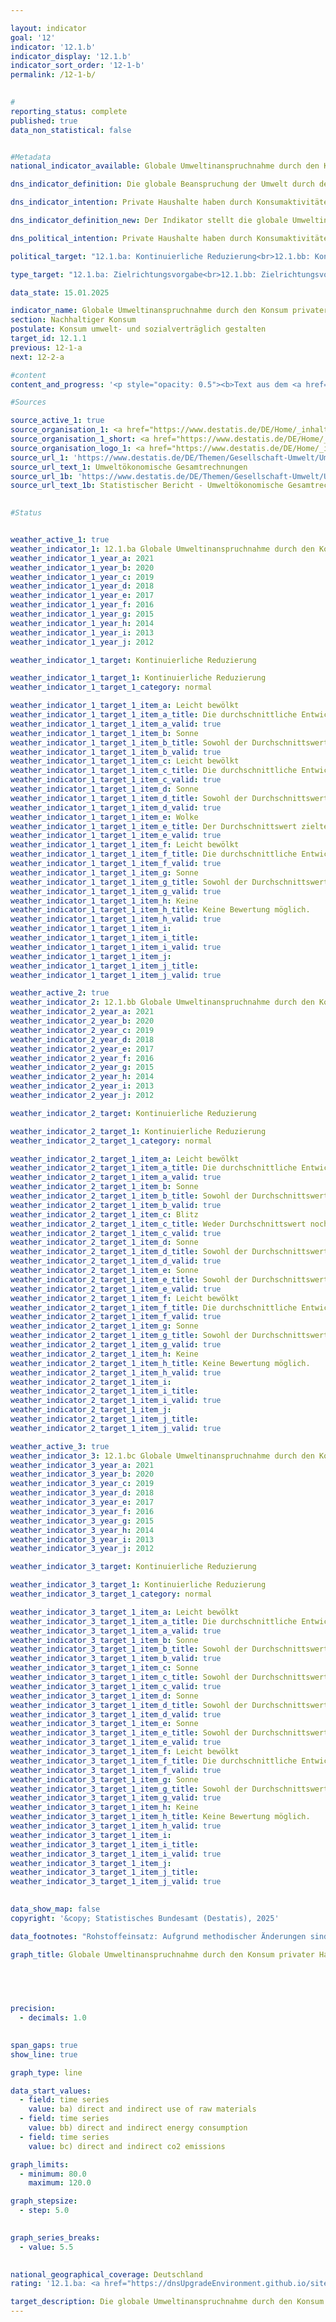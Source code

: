 ```yaml
---

layout: indicator        
goal: '12'        
indicator: '12.1.b'        
indicator_display: '12.1.b'        
indicator_sort_order: '12-1-b'        
permalink: /12-1-b/        
        

#
reporting_status: complete        
published: true        
data_non_statistical: false        


#Metadata        
national_indicator_available: Globale Umweltinanspruchnahme durch den Konsum privater Haushalte        

dns_indicator_definition: Die globale Beanspruchung der Umwelt durch den Konsum privater Haushalte wird hier durch drei Indikatoren dargestellt. Das sind im Einzelnen der in- und ausländische Rohstoffeinsatz, Energieverbrauch und der Ausstoß von Kohlendioxid (<abbr title="Kohlenstoffdioxid" tabindex="0">CO₂</abbr>) im Zusammenhang mit der Produktion und dem Verbrauch aller Güter für die Konsumaktivitäten inländischer privater Haushalte.        

dns_indicator_intention: Private Haushalte haben durch Konsumaktivitäten einen wesentlichen Anteil am Ressourcenverbrauch einer Volkswirtschaft. Dieser Verbrauch erstreckt sich jedoch nicht nur auf das Inland, sondern findet durch die Produktion importierter Güter auch indirekt im Ausland statt. Der Indikator gibt daher Aufschluss über die globale Umweltinanspruchnahme durch Konsumaktivitäten privater Haushalte. Mit einer Minderung beispielsweise des Energieverbrauchs werden Ressourcen im In- und Ausland eingespart und klimaschädliche Kohlendioxidemissionen vermieden. Ziel der Bundesregierung ist es, die Umweltinanspruchnahme in Zusammenhang mit den Konsumaktivitäten privater Haushalte in allen drei Bereichen kontinuierlich zu reduzieren.        

dns_indicator_definition_new: Der Indikator stellt die globale Umweltinanspruchnahme durch den Konsum privater Haushalte im Vergleich zum Basisjahr 2010&nbsp;dar. Das sind im Einzelnen der in- und ausländische Rohstoffeinsatz (12.1.ba), Energieverbrauch (12.1.bb) und der Ausstoß von Kohlendioxid (<abbr title="Kohlenstoffdioxid" tabindex="0">CO₂</abbr>) (12.1.bc) im Zusammenhang mit der Produktion und dem Verbrauch aller Güter für die Konsumaktivitäten inländischer privater Haushalte.        

dns_political_intention: Private Haushalte haben durch Konsumaktivitäten einen wesentlichen Anteil am Ressourcenverbrauch einer Volkswirtschaft. Dieser Verbrauch erstreckt sich jedoch nicht nur auf das Inland, sondern findet durch die Produktion importierter Güter auch indirekt im Ausland statt. Der Indikator gibt daher Aufschluss über die globale Umweltinanspruchnahme durch Konsumaktivitäten privater Haushalte. Mit einer Minderung beispielsweise des Energieverbrauchs werden Ressourcen im In- und Ausland eingespart und klimaschädliche Kohlendioxidemissionen vermieden.        

political_target: "12.1.ba: Kontinuierliche Reduzierung<br>12.1.bb: Kontinuierliche Reduzierung<br>12.1.bc: Kontinuierliche Reduzierung"        

type_target: "12.1.ba: Zielrichtungsvorgabe<br>12.1.bb: Zielrichtungsvorgabe<br>12.1.bc: Zielrichtungsvorgabe"        

data_state: 15.01.2025        

indicator_name: Globale Umweltinanspruchnahme durch den Konsum privater Haushalte        
section: Nachhaltiger Konsum        
postulate: Konsum umwelt- und sozialverträglich gestalten        
target_id: 12.1.1        
previous: 12-1-a        
next: 12-2-a        

#content         
content_and_progress: '<p style="opacity: 0.5"><b>Text aus dem <a href="https://dns-indikatoren.de/assets/Publikationen/Indikatorenberichte/2022.pdf">Indikatorenbericht 2022&nbsp;- Stand 31.10.2022</a></b><br><br>Das Konsumverhalten privater Haushalte hat verschiedene Auswirkungen auf die Umwelt, sowohl national als auch durch Spill-over-Effekte auf die Umwelt im Ausland. Der Indikator stellt für den inländischen Konsum drei der verantwortlichen Einflussfaktoren, nämlich den Rohstoffeinsatz, den Energieverbrauch und die <abbr title="Kohlenstoffdioxid" tabindex="0">CO₂</abbr>-Emissionen sowohl im In- als auch im Ausland dar. Die zugehörigen Daten werden in den Umweltökonomischen Gesamtrechnungen (<abbr title="Umweltökonomische Gesamtrechnungen" tabindex="0">UGR</abbr>) aus verschiedenen amtlichen und nichtamtlichen Quellen errechnet.<br><br>Ressourcen können direkt oder indirekt durch Haushalte konsumiert werden. Der Einsatz von Erdgas, etwa zum Heizen, oder von Kraftstoff im Straßenverkehr, aber auch der Verzehr von Nahrung zählen zum direkten Konsum. Zudem werden Ressourcen auch während des gesamten Herstellungsprozesses von Konsumgütern und ihres Transports im In- und Ausland in den Gütern gebunden oder verbraucht. Der Konsum erfolgt dann indirekt bei Erwerb und Nutzung dieser Güter durch inländische private Haushalte. Beide Arten des Konsums werden mit dem vorliegenden Indikator erfasst und für Rohstoffe, Energie und <abbr title="Kohlenstoffdioxid" tabindex="0">CO₂</abbr> dargestellt.<br><br>Rohstoffeinsatz, Energieverbrauch und <abbr title="Kohlenstoffdioxid" tabindex="0">CO₂</abbr>-Ausstoß sind eng miteinander verbunden. Der stoffliche Einsatz von Kohle, Öl oder Gas in Kraftwerken und Heizungen zur Produktion von Strom und Wärme ist gleichzeitig ein Verbrauch von Energie. Zudem zieht das Verbrennen von Energieträgern in der Regel auch den Ausstoß von <abbr title="Kohlenstoffdioxid" tabindex="0">CO₂</abbr> nach sich.<br><br>Der Einsatz von Rohstoffen umfasst jedoch nicht nur Energieträger. Dies wird auch in den Zeitreihen offenbar: Während die Daten für Energieverbrauch und Emissionen einen wellenförmigen, insgesamt rückläufigen Verlauf aufweisen, ist diese Entwicklung für den Rohstoffeinsatz weniger markant. In den Rohstoffeinsatz fließen nämlich neben abiotischen Rohstoffen, zu denen neben Energieträgern beispielsweise auch andere mineralische Rohstoffe wie Sand oder Salze gehören, auch erneuerbare Rohstoffe wie land- und forstwirtschaftliche Erzeugnisse ein. Während der Einsatz von abiotischen Rohstoffen bis 2014&nbsp;gesunken, seitdem jedoch kontinuierlich wieder gestiegen ist, gibt es im Bereich der landwirtschaftlichen Erzeugnisse eine gegenläufige Entwicklung. Dies führte für den Zeitraum 2010&nbsp;bis 2015&nbsp;insgesamt zu einem leichten Rückgang um 2&nbsp;%. Nach einem Anstieg im Jahr 2016&nbsp;hat sich der Rohstoffeinsatz 2017&nbsp;und 2018&nbsp;wieder auf das Niveau von 2010&nbsp;eingependelt.<br><br>Im Zeitraum 2010&nbsp;bis 2017&nbsp;verzeichnete der Energieverbrauch dagegen einen Rückgang um 6&nbsp;%.<br><br>Verluste, die bei der Erzeugung von Strom und Fernwärme für den Konsum privater Haushalte anfallen, sind dabei im indirekten Verbrauch berücksichtigt. Der Energieverbrauch lässt sich in die Bedarfsfelder Wohnen, Mobilität, Ernährung, sonstige Produkte und Dienstleistungen gliedern. Der Bereich Wohnen machte im Jahr 2017&nbsp;mit insgesamt rund 3&nbsp;343&nbsp;Petajoule (35&nbsp;% des Gesamtverbrauchs der privaten Haushalte) den größten Teil aus.<br><br>Die <abbr title="Kohlenstoffdioxid" tabindex="0">CO₂</abbr>-Emissionen zeigen eine ähnliche Entwicklung. Die überwiegenden Mengen an Emissionen entstehen bereits indirekt bei der Produktion der Konsumgüter im In- und Ausland und nicht erst beim Konsum der Güter selbst. Insgesamt betrugen die <abbr title="Kohlenstoffdioxid" tabindex="0">CO₂</abbr>-Emissionen durch den Konsum privater Haushalte im Jahr 2017&nbsp;678&nbsp;Millionen Tonnen. Dabei lag das Verhältnis zwischen direkten und indirekten Emissionen bei rund 1:2. Zwischen 2010&nbsp;und 2017&nbsp;sanken die direkten <abbr title="Kohlenstoffdioxid" tabindex="0">CO₂</abbr>-Emissionen um 6&nbsp;% und der Emissionsgehalt der Konsumgüter um 9&nbsp;%. Daraus ergibt sich insgesamt ein Rückgang der direkten und indirekten <abbr title="Kohlenstoffdioxid" tabindex="0">CO₂</abbr>-Emissionen privater Haushalte um 8&nbsp;%.<br><br>Dieser Indikator weist Querbezüge zum Indikator <a href="https://dnsUpgradeEnvironment.github.io/site/8-1">8.1</a>&nbsp;„Gesamtrohstoffproduktivität“ auf.</p>'                

#Sources        

source_active_1: true
source_organisation_1: <a href="https://www.destatis.de/DE/Home/_inhalt.html" target="_blank">Statistisches Bundesamt</a>
source_organisation_1_short: <a href="https://www.destatis.de/DE/Home/_inhalt.html" target="_blank">Statistisches Bundesamt</a>
source_organisation_logo_1: <a href="https://www.destatis.de/DE/Home/_inhalt.html" target="_blank"><img src="https://dnsTestEnvironment.github.io/dns-indicators/public/OrgImgDe/destatis.png" alt="Statistisches Bundesamt" title=" Klicken Sie hier um zur Homepage der Organisation Statistisches Bundesamt zu gelangen." style="height:60px; width:148px; border:transparent"/></a>
source_url_1: 'https://www.destatis.de/DE/Themen/Gesellschaft-Umwelt/Umwelt/UGR/_inhalt.html'
source_url_text_1: Umweltökonomische Gesamtrechnungen
source_url_1b: 'https://www.destatis.de/DE/Themen/Gesellschaft-Umwelt/Umwelt/UGR/energiefluesse-emissionen/_inhalt.html#_bluswuy27'
source_url_text_1b: Statistischer Bericht - Umweltökonomische Gesamtrechnungen (<abbr title="Umweltökonomische Gesamtrechnungen" tabindex="0">UGR</abbr>) - Energiegesamtrechnung
        

#Status        


weather_active_1: true
weather_indicator_1: 12.1.ba Globale Umweltinanspruchnahme durch den Konsum privater Haushalte - Rohstoffeinsatz
weather_indicator_1_year_a: 2021
weather_indicator_1_year_b: 2020
weather_indicator_1_year_c: 2019
weather_indicator_1_year_d: 2018
weather_indicator_1_year_e: 2017
weather_indicator_1_year_f: 2016
weather_indicator_1_year_g: 2015
weather_indicator_1_year_h: 2014
weather_indicator_1_year_i: 2013
weather_indicator_1_year_j: 2012

weather_indicator_1_target: Kontinuierliche Reduzierung

weather_indicator_1_target_1: Kontinuierliche Reduzierung
weather_indicator_1_target_1_category: normal

weather_indicator_1_target_1_item_a: Leicht bewölkt
weather_indicator_1_target_1_item_a_title: Die durchschnittliche Entwicklung zielte in 2021 in die richtige Richtung, im vorangegangenen Jahr ergab sich jedoch eine Entwicklung in die falsche Richtung oder gar keine Veränderung.
weather_indicator_1_target_1_item_a_valid: true
weather_indicator_1_target_1_item_b: Sonne
weather_indicator_1_target_1_item_b_title: Sowohl der Durchschnittswert als auch die vorangegangene jährliche Veränderung deuteten in 2020 in die richtige Richtung.
weather_indicator_1_target_1_item_b_valid: true
weather_indicator_1_target_1_item_c: Leicht bewölkt
weather_indicator_1_target_1_item_c_title: Die durchschnittliche Entwicklung zielte in 2019 in die richtige Richtung, im vorangegangenen Jahr ergab sich jedoch eine Entwicklung in die falsche Richtung oder gar keine Veränderung.
weather_indicator_1_target_1_item_c_valid: true
weather_indicator_1_target_1_item_d: Sonne
weather_indicator_1_target_1_item_d_title: Sowohl der Durchschnittswert als auch die vorangegangene jährliche Veränderung deuteten in 2018 in die richtige Richtung.
weather_indicator_1_target_1_item_d_valid: true
weather_indicator_1_target_1_item_e: Wolke
weather_indicator_1_target_1_item_e_title: Der Durchschnittswert zielte in 2017 in die falsche Richtung oder zeigt eine Stagnation an, im vorangegangenen Jahr zeigte sich jedoch eine Wende in die gewünschte Richtung.
weather_indicator_1_target_1_item_e_valid: true
weather_indicator_1_target_1_item_f: Leicht bewölkt
weather_indicator_1_target_1_item_f_title: Die durchschnittliche Entwicklung zielte in 2016 in die richtige Richtung, im vorangegangenen Jahr ergab sich jedoch eine Entwicklung in die falsche Richtung oder gar keine Veränderung.
weather_indicator_1_target_1_item_f_valid: true
weather_indicator_1_target_1_item_g: Sonne
weather_indicator_1_target_1_item_g_title: Sowohl der Durchschnittswert als auch die vorangegangene jährliche Veränderung deuteten in 2015 in die richtige Richtung.
weather_indicator_1_target_1_item_g_valid: true
weather_indicator_1_target_1_item_h: Keine
weather_indicator_1_target_1_item_h_title: Keine Bewertung möglich.
weather_indicator_1_target_1_item_h_valid: true
weather_indicator_1_target_1_item_i: 
weather_indicator_1_target_1_item_i_title: 
weather_indicator_1_target_1_item_i_valid: true
weather_indicator_1_target_1_item_j: 
weather_indicator_1_target_1_item_j_title: 
weather_indicator_1_target_1_item_j_valid: true

weather_active_2: true
weather_indicator_2: 12.1.bb Globale Umweltinanspruchnahme durch den Konsum privater Haushalte - Energieverbrauch
weather_indicator_2_year_a: 2021
weather_indicator_2_year_b: 2020
weather_indicator_2_year_c: 2019
weather_indicator_2_year_d: 2018
weather_indicator_2_year_e: 2017
weather_indicator_2_year_f: 2016
weather_indicator_2_year_g: 2015
weather_indicator_2_year_h: 2014
weather_indicator_2_year_i: 2013
weather_indicator_2_year_j: 2012

weather_indicator_2_target: Kontinuierliche Reduzierung

weather_indicator_2_target_1: Kontinuierliche Reduzierung
weather_indicator_2_target_1_category: normal

weather_indicator_2_target_1_item_a: Leicht bewölkt
weather_indicator_2_target_1_item_a_title: Die durchschnittliche Entwicklung zielte in 2021 in die richtige Richtung, im vorangegangenen Jahr ergab sich jedoch eine Entwicklung in die falsche Richtung oder gar keine Veränderung.
weather_indicator_2_target_1_item_a_valid: true
weather_indicator_2_target_1_item_b: Sonne
weather_indicator_2_target_1_item_b_title: Sowohl der Durchschnittswert als auch die vorangegangene jährliche Veränderung deuteten in 2020 in die richtige Richtung.
weather_indicator_2_target_1_item_b_valid: true
weather_indicator_2_target_1_item_c: Blitz
weather_indicator_2_target_1_item_c_title: Weder Durchschnittswert noch die vorherige Veränderung deuten in 2019 in die richtige Richtung.
weather_indicator_2_target_1_item_c_valid: true
weather_indicator_2_target_1_item_d: Sonne
weather_indicator_2_target_1_item_d_title: Sowohl der Durchschnittswert als auch die vorangegangene jährliche Veränderung deuteten in 2018 in die richtige Richtung.
weather_indicator_2_target_1_item_d_valid: true
weather_indicator_2_target_1_item_e: Sonne
weather_indicator_2_target_1_item_e_title: Sowohl der Durchschnittswert als auch die vorangegangene jährliche Veränderung deuteten in 2017 in die richtige Richtung.
weather_indicator_2_target_1_item_e_valid: true
weather_indicator_2_target_1_item_f: Leicht bewölkt
weather_indicator_2_target_1_item_f_title: Die durchschnittliche Entwicklung zielte in 2016 in die richtige Richtung, im vorangegangenen Jahr ergab sich jedoch eine Entwicklung in die falsche Richtung oder gar keine Veränderung.
weather_indicator_2_target_1_item_f_valid: true
weather_indicator_2_target_1_item_g: Sonne
weather_indicator_2_target_1_item_g_title: Sowohl der Durchschnittswert als auch die vorangegangene jährliche Veränderung deuteten in 2015 in die richtige Richtung.
weather_indicator_2_target_1_item_g_valid: true
weather_indicator_2_target_1_item_h: Keine
weather_indicator_2_target_1_item_h_title: Keine Bewertung möglich.
weather_indicator_2_target_1_item_h_valid: true
weather_indicator_2_target_1_item_i: 
weather_indicator_2_target_1_item_i_title: 
weather_indicator_2_target_1_item_i_valid: true
weather_indicator_2_target_1_item_j: 
weather_indicator_2_target_1_item_j_title: 
weather_indicator_2_target_1_item_j_valid: true

weather_active_3: true
weather_indicator_3: 12.1.bc Globale Umweltinanspruchnahme durch den Konsum privater Haushalte - CO₂-Emissionen
weather_indicator_3_year_a: 2021
weather_indicator_3_year_b: 2020
weather_indicator_3_year_c: 2019
weather_indicator_3_year_d: 2018
weather_indicator_3_year_e: 2017
weather_indicator_3_year_f: 2016
weather_indicator_3_year_g: 2015
weather_indicator_3_year_h: 2014
weather_indicator_3_year_i: 2013
weather_indicator_3_year_j: 2012

weather_indicator_3_target: Kontinuierliche Reduzierung

weather_indicator_3_target_1: Kontinuierliche Reduzierung
weather_indicator_3_target_1_category: normal

weather_indicator_3_target_1_item_a: Leicht bewölkt
weather_indicator_3_target_1_item_a_title: Die durchschnittliche Entwicklung zielte in 2021 in die richtige Richtung, im vorangegangenen Jahr ergab sich jedoch eine Entwicklung in die falsche Richtung oder gar keine Veränderung.
weather_indicator_3_target_1_item_a_valid: true
weather_indicator_3_target_1_item_b: Sonne
weather_indicator_3_target_1_item_b_title: Sowohl der Durchschnittswert als auch die vorangegangene jährliche Veränderung deuteten in 2020 in die richtige Richtung.
weather_indicator_3_target_1_item_b_valid: true
weather_indicator_3_target_1_item_c: Sonne
weather_indicator_3_target_1_item_c_title: Sowohl der Durchschnittswert als auch die vorangegangene jährliche Veränderung deuteten in 2019 in die richtige Richtung.
weather_indicator_3_target_1_item_c_valid: true
weather_indicator_3_target_1_item_d: Sonne
weather_indicator_3_target_1_item_d_title: Sowohl der Durchschnittswert als auch die vorangegangene jährliche Veränderung deuteten in 2018 in die richtige Richtung.
weather_indicator_3_target_1_item_d_valid: true
weather_indicator_3_target_1_item_e: Sonne
weather_indicator_3_target_1_item_e_title: Sowohl der Durchschnittswert als auch die vorangegangene jährliche Veränderung deuteten in 2017 in die richtige Richtung.
weather_indicator_3_target_1_item_e_valid: true
weather_indicator_3_target_1_item_f: Leicht bewölkt
weather_indicator_3_target_1_item_f_title: Die durchschnittliche Entwicklung zielte in 2016 in die richtige Richtung, im vorangegangenen Jahr ergab sich jedoch eine Entwicklung in die falsche Richtung oder gar keine Veränderung.
weather_indicator_3_target_1_item_f_valid: true
weather_indicator_3_target_1_item_g: Sonne
weather_indicator_3_target_1_item_g_title: Sowohl der Durchschnittswert als auch die vorangegangene jährliche Veränderung deuteten in 2015 in die richtige Richtung.
weather_indicator_3_target_1_item_g_valid: true
weather_indicator_3_target_1_item_h: Keine
weather_indicator_3_target_1_item_h_title: Keine Bewertung möglich.
weather_indicator_3_target_1_item_h_valid: true
weather_indicator_3_target_1_item_i: 
weather_indicator_3_target_1_item_i_title: 
weather_indicator_3_target_1_item_i_valid: true
weather_indicator_3_target_1_item_j: 
weather_indicator_3_target_1_item_j_title: 
weather_indicator_3_target_1_item_j_valid: true        
        

data_show_map: false        
copyright: '&copy; Statistisches Bundesamt (Destatis), 2025'        

data_footnotes: "Rohstoffeinsatz: Aufgrund methodischer Änderungen sind die Ergebnisse ab 2016&nbsp;nur eingeschränkt mit den Vorjahren vergleichbar.<br>• 2021&nbsp;vorläufige Daten."        

graph_title: Globale Umweltinanspruchnahme durch den Konsum privater Haushalte        

        

        

precision: 
  - decimals: 1.0
            

span_gaps: true        
show_line: true        

graph_type: line                

data_start_values: 
  - field: time series
    value: ba) direct and indirect use of raw materials
  - field: time series
    value: bb) direct and indirect energy consumption
  - field: time series
    value: bc) direct and indirect co2 emissions        

graph_limits: 
  - minimum: 80.0
    maximum: 120.0        

graph_stepsize: 
  - step: 5.0
            

graph_series_breaks: 
  - value: 5.5
                            

national_geographical_coverage: Deutschland                
rating: '12.1.ba: <a href="https://dnsUpgradeEnvironment.github.io/site/status"><img src="https://sdg-indikatoren.de/public/Wettersymbole/Leicht bewölkt.png" title="Die durchschnittliche Entwicklung zielte in 2021 in die richtige Richtung, im vorangegangenen Jahr ergab sich jedoch eine Entwicklung in die falsche Richtung oder gar keine Veränderung." alt="Wettersymbol Leicht bewölkt"/></a><br>12.1.bb: <a href="https://dnsUpgradeEnvironment.github.io/site/status"><img src="https://sdg-indikatoren.de/public/Wettersymbole/Leicht bewölkt.png" title="Die durchschnittliche Entwicklung zielte in 2021 in die richtige Richtung, im vorangegangenen Jahr ergab sich jedoch eine Entwicklung in die falsche Richtung oder gar keine Veränderung." alt="Wettersymbol Leicht bewölkt"/></a><br>12.1.bc: <a href="https://dnsUpgradeEnvironment.github.io/site/status"><img src="https://sdg-indikatoren.de/public/Wettersymbole/Leicht bewölkt.png" title="Die durchschnittliche Entwicklung zielte in 2021 in die richtige Richtung, im vorangegangenen Jahr ergab sich jedoch eine Entwicklung in die falsche Richtung oder gar keine Veränderung." alt="Wettersymbol Leicht bewölkt"/></a>'        

target_description: Die globale Umweltinanspruchnahme durch den Konsum privater Haushalte soll in allen drei Bereichen (Rohstoffeinsatz, Energieverbrauch und <abbr title="Kohlenstoffdioxid" tabindex="0">CO₂</abbr>-Emissionen) gesenkt werden.<br><br>Ausgehend von der Zielformulierung gilt für alle drei Indikatoren, dass der Wert im Durchschnitt der letzten sechs Jahre gesunken ist und sich damit in die gewünschte Richtung entwickelt hat, aber im letzten Jahr (2021) zum Teil deutlich gestiegen ist, sodass die Indikatoren 12.1.ba, 12.1.bb und 12.1.bc für das Jahr 2021&nbsp;mit "leicht bewölkt" bewertet werden.        
---
```



